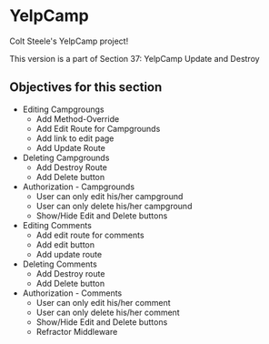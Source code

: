 # YelpCamp
Colt Steele's YelpCamp project!

This version is a part of Section 37: YelpCamp Update and Destroy

## Objectives for this section
- Editing Campgroungs
    - Add Method-Override
    - Add Edit Route for Campgrounds
    - Add link to edit page
    - Add Update Route
- Deleting Campgrounds
    - Add Destroy Route
    - Add Delete button
- Authorization - Campgrounds
    - User can only edit his/her campground
    - User can only delete his/her campground
    - Show/Hide Edit and Delete buttons
- Editing Comments
    - Add edit route for comments
    - Add edit button
    - Add update route
- Deleting Comments
    - Add Destroy route
    - Add Delete button
- Authorization - Comments
    - User can only edit his/her comment
    - User can only delete his/her comment
    - Show/Hide Edit and Delete buttons
    - Refractor Middleware